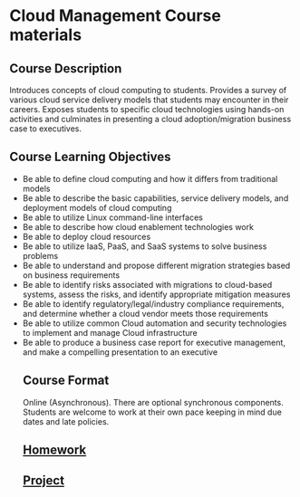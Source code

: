 # Cloud Management Course materials

## Course Description 
Introduces concepts of cloud computing to students. Provides a survey of various cloud service delivery models that students may encounter in their careers.  Exposes students to specific cloud technologies using hands-on activities and culminates in presenting a cloud adoption/migration business case to executives.

## Course Learning Objectives
<ul>
  <li>Be able to define cloud computing and how it differs from traditional models 
  <li>Be able to describe the basic capabilities, service delivery models, and deployment models of cloud computing 
  <li>Be able to utilize Linux command-line interfaces
  <li>Be able to describe how cloud enablement technologies work 
  <li>Be able to deploy cloud resources
  <li>Be able to utilize IaaS, PaaS, and SaaS systems to solve business problems 
  <li>Be able to understand and propose different migration strategies based on business requirements 
  <li>Be able to identify risks associated with migrations to cloud-based systems, assess the risks, and identify appropriate mitigation measures 
  <li>Be able to identify regulatory/legal/industry compliance requirements, and determine whether a cloud vendor meets those requirements 
  <li>Be able to utilize common Cloud automation and security technologies to implement and manage Cloud infrastructure 
  <li>Be able to produce a business case report for executive management, and make a compelling presentation to an executive 
    
## Course Format
Online (Asynchronous).  There are optional synchronous components.  Students are welcome to work at their own pace keeping in mind due dates and late policies.

## [Homework](https://github.com/captainarcher/cloud-management-course/blob/master/homework/)
## [Project](https://github.com/captainarcher/cloud-management-course/blob/master/project/)
